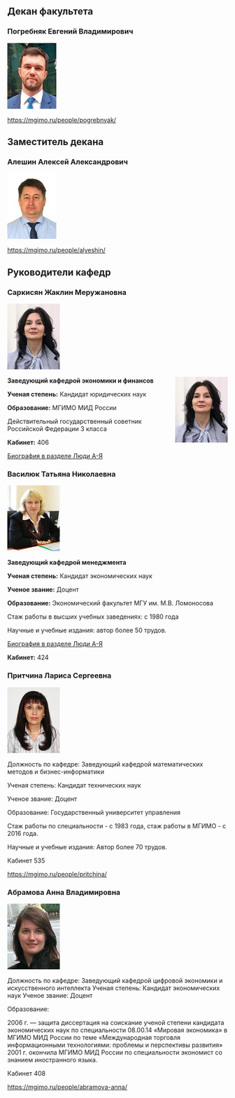 ## Декан факультета

### Погребняк Евгений Владимирович

[![](img/thumbs/pogrebnyak.jpg)](img/pogrebnyak.jpg)

https://mgimo.ru/people/pogrebnyak/

## Заместитель декана

### Алешин Алексей Александрович

[![](img/thumbs/alyeshin.jpg)](img/alyeshin.jpg)

https://mgimo.ru/people/alyeshin/


## Руководители кафедр

### Саркисян Жаклин Меружановна

[![](img/thumbs/sarkisyan_jm.jpg)](img/sarkisyan_jm.jpg)

<img src="img/thumbs/sarkisyan_jm.jpg" align="right">

**Заведующий кафедрой экономики и финансов**

**Ученая степень:** Кандидат юридических наук 

**Образование:** МГИМО МИД России

Действительный государственный советник Российской Федерации 3 класса

**Кабинет:** 406

[Биография в разделе Люди А-Я](https://mgimo.ru/people/sarkisyan-zhaklin/)

### Василюк Татьяна Николаевна

[![](img/thumbs/vasiluk_tn.jpg)](img/vasiluk_tn.jpg)


**Заведующий кафедрой менеджмента**

**Ученая степень:** Кандидат экономических наук 

**Ученое звание:** Доцент

**Образование:** Экономический факультет МГУ им. М.В. Ломоносова

Стаж работы в высших учебных заведениях: с 1980 года

Научные и учебные издания: автор более 50 трудов.

[Биография в разделе Люди А-Я](https://mgimo.ru/people/vasilyuk/)

**Кабинет:** 424


### Притчина Лариса Сергеевна

[![](img/thumbs/prichtina_ls.jpg)](img/prichtina_ls.jpg)


Должность по кафедре: Заведующий кафедрой математических методов и бизнес-информатики

Ученая степень: Кандидат технических наук

Ученое звание: Доцент

Образование: Государственный университет управления

Стаж работы по специальности - с 1983 года, стаж работы в МГИМО - с 2016 года.

Научные и учебные издания: Автор более 70 трудов.

Кабинет 535

https://mgimo.ru/people/pritchina/

### Абрамова Анна Владимировна

[![](img/thumbs/abramova_av.jpg)](img/abramova_av.jpg)

Должность по кафедре: Заведующий кафедрой цифровой экономики и искусственного интеллекта
Ученая степень: Кандидат экономических наук
Ученое звание: Доцент

Образование: 

2006 г. — защита диссертация на соискание ученой степени кандидата экономических наук по специальности 08.00.14 «Мировая экономика» в МГИМО МИД России по теме «Международная торговля информационными технологиями: проблемы и перспективы развития»
2001 г. окончила МГИМО МИД России по специальности экономист со знанием иностранного языка.

Кабинет 408

https://mgimo.ru/people/abramova-anna/